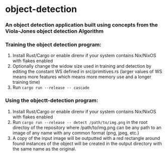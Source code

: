 # object-detection
### An object detection application built using concepts from the Viola-Jones object detection Algorithm

### Training the object detection program:
  1. Install Rust/Cargo or enable direnv if your system contains Nix/NixOS with flakes enabled
  2. Optionally change the widow size used in training and detection by editing the constant WS defined in src/primitives.rs (larger values of WS means more features which means more memory use and a longer training time)
  4. Run `cargo run --release -- cascade`

### Using the objectt-detection program:
  1. Install Rust/Cargo or enable direnv if your system contains Nix/NixOS with flakes enabled
  2. Run `cargo run --release -- detect /path/to/img.png` in the root directoy of the repository where /path/to/img.png can be any path to an image of any name with any common format (png, jpeg, etc.)
  3. A copy of the input image will be outputted with a red rectangle around found instances of the object will be created in the output directory with the same name as the original.
